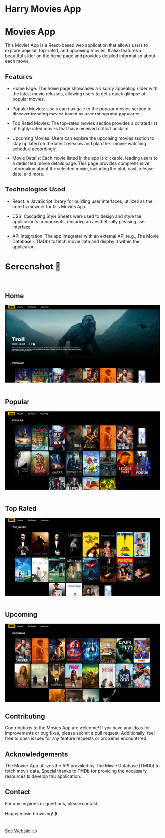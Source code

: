 # Harry Movies App
# Movies App

This Movies App is a React-based web application that allows users to explore popular, top-rated, and upcoming movies. It also features a beautiful slider on the home page and provides detailed information about each movie.

## Features

- Home Page: The home page showcases a visually appealing slider with the latest movie releases, allowing users to get a quick glimpse of popular movies.

- Popular Movies: Users can navigate to the popular movies section to discover trending movies based on user ratings and popularity.

- Top Rated Movies: The top-rated movies section provides a curated list of highly-rated movies that have received critical acclaim.

- Upcoming Movies: Users can explore the upcoming movies section to stay updated on the latest releases and plan their movie-watching schedule accordingly.

- Movie Details: Each movie listed in the app is clickable, leading users to a dedicated movie details page. This page provides comprehensive information about the selected movie, including the plot, cast, release date, and more.

## Technologies Used

- React: A JavaScript library for building user interfaces, utilized as the core framework for this Movies App.

- CSS: Cascading Style Sheets were used to design and style the application's components, ensuring an aesthetically pleasing user interface.

- API Integration: The app integrates with an external API (e.g., The Movie Database - TMDb) to fetch movie data and display it within the application.


# Screenshot 📸
<br>
<h2>Home</h2>
<a href="https://harrymoviesapp.netlify.app/"> <img src="pic.png" /></a>
<br>
<br>
<h2>Popular</h2>
<a href="https://harrymoviesapp.netlify.app"> <img src="pic1.png" /></a>
<br>
<br>
<h2>Top Rated</h2>
<a href="https://harrymoviesapp.netlify.app"> <img src="pic2.png" /></a>
<br>
<br>
<h2>Upcoming </h2>
<a href="https://harrymoviesapp.netlify.app">  <img src="pic3.png" /></a>


## Contributing
   Contributions to the Movies App are welcome! If you have any ideas for improvements or bug fixes, please submit a pull request. Additionally, feel free to open issues for any feature requests or problems encountered.

## Acknowledgements
 The Movies App utilizes the API provided by The Movie Database (TMDb) to fetch movie data. Special thanks to TMDb for providing the necessary resources to develop this application.
 
## Contact
For any inquiries or questions, please contact.

Happy movie browsing! 🎬

<br>
<a href="https://harrymoviesapp.netlify.app/">See Website 👈</a>
<br>
<br>
